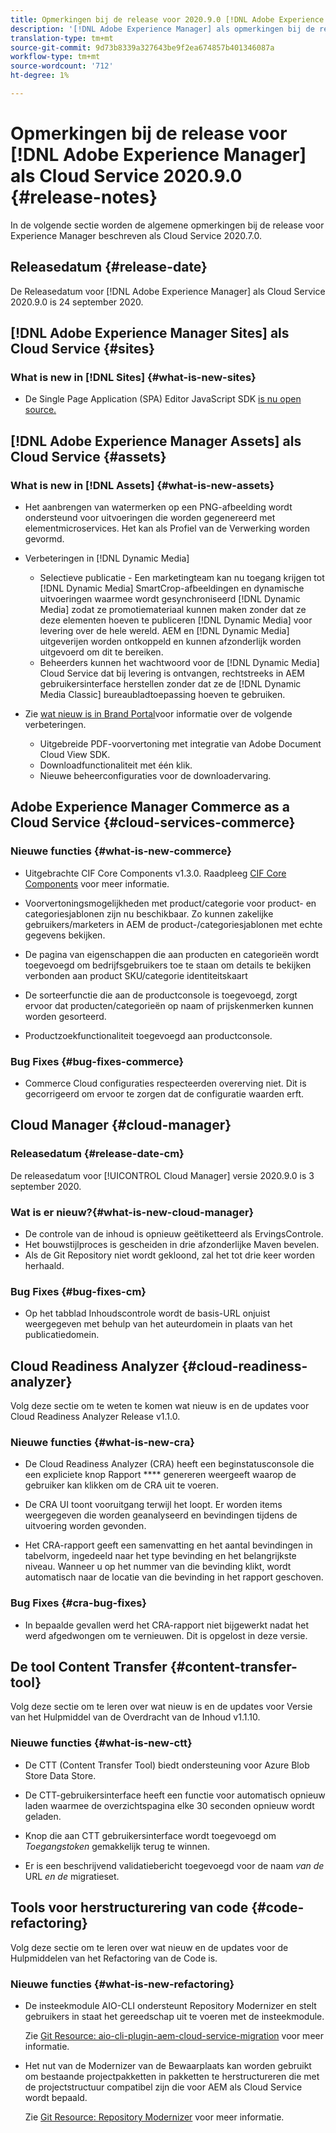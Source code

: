```yaml
---
title: Opmerkingen bij de release voor 2020.9.0 [!DNL Adobe Experience Manager] van een Cloud Service.
description: '[!DNL Adobe Experience Manager] als opmerkingen bij de release van Cloud Servicen voor 2020.9.0.'
translation-type: tm+mt
source-git-commit: 9d73b8339a327643be9f2ea674857b401346087a
workflow-type: tm+mt
source-wordcount: '712'
ht-degree: 1%

---
```



# Opmerkingen bij de release voor [!DNL Adobe Experience Manager] als Cloud Service 2020.9.0 {#release-notes}

In de volgende sectie worden de algemene opmerkingen bij de release voor Experience Manager beschreven als Cloud Service 2020.7.0.

## Releasedatum {#release-date}

De Releasedatum voor [!DNL Adobe Experience Manager] als Cloud Service 2020.9.0 is 24 september 2020.

## [!DNL Adobe Experience Manager Sites] als Cloud Service {#sites}

### What is new in [!DNL Sites] {#what-is-new-sites}

* De Single Page Application (SPA) Editor JavaScript SDK [is nu open source.](/help/implementing/developing/spa/reference-materials.md)

## [!DNL Adobe Experience Manager Assets] als Cloud Service {#assets}

### What is new in [!DNL Assets] {#what-is-new-assets}

* Het aanbrengen van watermerken op een PNG-afbeelding wordt ondersteund voor uitvoeringen die worden gegenereerd met elementmicroservices. Het kan als Profiel van de Verwerking worden gevormd.

* Verbeteringen in [!DNL Dynamic Media]

   * Selectieve publicatie - Een marketingteam kan nu toegang krijgen tot [!DNL Dynamic Media] SmartCrop-afbeeldingen en dynamische uitvoeringen waarmee wordt gesynchroniseerd [!DNL Dynamic Media] zodat ze promotiemateriaal kunnen maken zonder dat ze deze elementen hoeven te publiceren [!DNL Dynamic Media] voor levering over de hele wereld. AEM en [!DNL Dynamic Media] uitgeverijen worden ontkoppeld en kunnen afzonderlijk worden uitgevoerd om dit te bereiken.
   * Beheerders kunnen het wachtwoord voor de [!DNL Dynamic Media] Cloud Service dat bij levering is ontvangen, rechtstreeks in AEM gebruikersinterface herstellen zonder dat ze de [!DNL Dynamic Media Classic] bureaubladtoepassing hoeven te gebruiken.

* Zie [wat nieuw is in Brand Portal](https://docs.adobe.com/content/help/en/experience-manager-brand-portal/using/introduction/whats-new.html)voor informatie over de volgende verbeteringen.

   * Uitgebreide PDF-voorvertoning met integratie van Adobe Document Cloud View SDK.
   * Downloadfunctionaliteit met één klik.
   * Nieuwe beheerconfiguraties voor de downloadervaring.

<!--
### Bugs Fixed {#bugs-fixed-assets}

TBD: list of Assets aaCS bugs that are fixed.
-->

## Adobe Experience Manager Commerce as a Cloud Service {#cloud-services-commerce}

### Nieuwe functies {#what-is-new-commerce}

* Uitgebrachte CIF Core Components v1.3.0. Raadpleeg [CIF Core Components](https://github.com/adobe/aem-core-cif-components/releases/tag/core-cif-components-reactor-1.3.0) voor meer informatie.

* Voorvertoningsmogelijkheden met product/categorie voor product- en categoriesjablonen zijn nu beschikbaar. Zo kunnen zakelijke gebruikers/marketers in AEM de product-/categoriesjablonen met echte gegevens bekijken.

* De pagina van eigenschappen die aan producten en categorieën wordt toegevoegd om bedrijfsgebruikers toe te staan om details te bekijken verbonden aan product SKU/categorie identiteitskaart

* De sorteerfunctie die aan de productconsole is toegevoegd, zorgt ervoor dat producten/categorieën op naam of prijskenmerken kunnen worden gesorteerd.

* Productzoekfunctionaliteit toegevoegd aan productconsole.

### Bug Fixes {#bug-fixes-commerce}

* Commerce Cloud configuraties respecteerden overerving niet. Dit is gecorrigeerd om ervoor te zorgen dat de configuratie waarden erft.

## Cloud Manager {#cloud-manager}

### Releasedatum {#release-date-cm}

De releasedatum voor [!UICONTROL Cloud Manager] versie 2020.9.0 is 3 september 2020.

### Wat is er nieuw?{#what-is-new-cloud-manager}

* De controle van de inhoud is opnieuw geëtiketteerd als ErvingsControle.
* Het bouwstijlproces is gescheiden in drie afzonderlijke Maven bevelen.
* Als de Git Repository niet wordt gekloond, zal het tot drie keer worden herhaald.

### Bug Fixes {#bug-fixes-cm}

* Op het tabblad Inhoudscontrole wordt de basis-URL onjuist weergegeven met behulp van het auteurdomein in plaats van het publicatiedomein.

## Cloud Readiness Analyzer {#cloud-readiness-analyzer}

Volg deze sectie om te weten te komen wat nieuw is en de updates voor Cloud Readiness Analyzer Release v1.1.0.

### Nieuwe functies {#what-is-new-cra}

* De Cloud Readiness Analyzer (CRA) heeft een beginstatusconsole die een expliciete knop Rapport **** genereren weergeeft waarop de gebruiker kan klikken om de CRA uit te voeren.

* De CRA UI toont vooruitgang terwijl het loopt. Er worden items weergegeven die worden geanalyseerd en bevindingen tijdens de uitvoering worden gevonden.

* Het CRA-rapport geeft een samenvatting en het aantal bevindingen in tabelvorm, ingedeeld naar het type bevinding en het belangrijkste niveau. Wanneer u op het nummer van die bevinding klikt, wordt automatisch naar de locatie van die bevinding in het rapport geschoven.

### Bug Fixes {#cra-bug-fixes}

* In bepaalde gevallen werd het CRA-rapport niet bijgewerkt nadat het werd afgedwongen om te vernieuwen. Dit is opgelost in deze versie.

## De tool Content Transfer {#content-transfer-tool}

Volg deze sectie om te leren over wat nieuw is en de updates voor Versie van het Hulpmiddel van de Overdracht van de Inhoud v1.1.10.

### Nieuwe functies {#what-is-new-ctt}

* De CTT (Content Transfer Tool) biedt ondersteuning voor Azure Blob Store Data Store.

* De CTT-gebruikersinterface heeft een functie voor automatisch opnieuw laden waarmee de overzichtspagina elke 30 seconden opnieuw wordt geladen.

* Knop die aan CTT gebruikersinterface wordt toegevoegd om *Toegangstoken* gemakkelijk terug te winnen.

* Er is een beschrijvend validatiebericht toegevoegd voor de naam *van de* URL *en de* migratieset.

## Tools voor herstructurering van code {#code-refactoring}

Volg deze sectie om te leren over wat nieuw en de updates voor de Hulpmiddelen van het Refactoring van de Code is.

### Nieuwe functies {#what-is-new-refactoring}

* De insteekmodule AIO-CLI ondersteunt Repository Modernizer en stelt gebruikers in staat het gereedschap uit te voeren met de insteekmodule.

   Zie [Git Resource: aio-cli-plugin-aem-cloud-service-migration](https://github.com/adobe/aio-cli-plugin-aem-cloud-service-migration) voor meer informatie.

* Het nut van de Modernizer van de Bewaarplaats kan worden gebruikt om bestaande projectpakketten in pakketten te herstructureren die met de projectstructuur compatibel zijn die voor AEM als Cloud Service wordt bepaald.

   Zie [Git Resource: Repository Modernizer](https://github.com/adobe/aem-cloud-service-source-migration/tree/master/packages/repository-modernizer) voor meer informatie.

